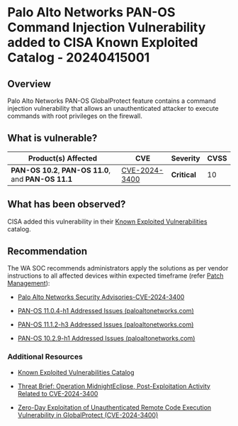 # Palo Alto Networks PAN-OS Command Injection Vulnerability added to CISA Known Exploited Catalog - 20240415001

## Overview

Palo Alto Networks PAN-OS GlobalProtect feature contains a command injection vulnerability that allows an unauthenticated attacker to execute commands with root privileges on the firewall.

## What is vulnerable?

| Product(s) Affected    | CVE                                                                             | Severity                         | CVSS |
| ---------------------- | ------------------------------------------------------------------------------- | -------------------------------- | ---- |
| **PAN-OS 10.2**, **PAN-OS 11.0**, and **PAN-OS 11.1** | [CVE-2024-3400](https://nvd.nist.gov/vuln/detail/CVE-2024-3400) | **Critical** | 10  |

## What has been observed?

CISA added this vulnerability in their [Known Exploited Vulnerabilities](https://www.cisa.gov/known-exploited-vulnerabilities-catalog) catalog. 

## Recommendation

The WA SOC recommends administrators apply the solutions as per vendor instructions to all affected devices within expected timeframe  (refer [Patch Management](../guidelines/patch-management.md)):

- [Palo Alto Networks Security Advisories-CVE-2024-3400](https://security.paloaltonetworks.com/CVE-2024-3400)
- [PAN-OS 11.0.4-h1 Addressed Issues (paloaltonetworks.com)](https://docs.paloaltonetworks.com/pan-os/11-0/pan-os-release-notes/pan-os-11-0-4-known-and-addressed-issues/pan-os-11-0-4-h1-addressed-issues "https://docs.paloaltonetworks.com/pan-os/11-0/pan-os-release-notes/pan-os-11-0-4-known-and-addressed-issues/pan-os-11-0-4-h1-addressed-issues")

- [PAN-OS 11.1.2-h3 Addressed Issues (paloaltonetworks.com)](https://docs.paloaltonetworks.com/pan-os/11-1/pan-os-release-notes/pan-os-11-1-2-known-and-addressed-issues/pan-os-11-1-2-h3-addressed-issues "https://docs.paloaltonetworks.com/pan-os/11-1/pan-os-release-notes/pan-os-11-1-2-known-and-addressed-issues/pan-os-11-1-2-h3-addressed-issues")

- [PAN-OS 10.2.9-h1 Addressed Issues (paloaltonetworks.com)](https://docs.paloaltonetworks.com/pan-os/10-2/pan-os-release-notes/pan-os-10-2-9-known-and-addressed-issues/pan-os-10-2-9-h1-addressed-issues "https://docs.paloaltonetworks.com/pan-os/10-2/pan-os-release-notes/pan-os-10-2-9-known-and-addressed-issues/pan-os-10-2-9-h1-addressed-issues")

### Additional Resources

- [Known Exploited Vulnerabilities Catalog](https://www.cisa.gov/known-exploited-vulnerabilities-catalog)
-   [Threat Brief: Operation MidnightEclipse, Post-Exploitation Activity Related to CVE-2024-3400](https://unit42.paloaltonetworks.com/cve-2024-3400/ "https://unit42.paloaltonetworks.com/cve-2024-3400/")

-   [Zero-Day Exploitation of Unauthenticated Remote Code Execution Vulnerability in GlobalProtect (CVE-2024-3400)](https://www.volexity.com/blog/2024/04/12/zero-day-exploitation-of-unauthenticated-remote-code-execution-vulnerability-in-globalprotect-cve-2024-3400/ "https://www.volexity.com/blog/2024/04/12/zero-day-exploitation-of-unauthenticated-remote-code-execution-vulnerability-in-globalprotect-cve-2024-3400/")
